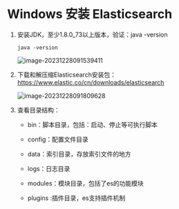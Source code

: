 # Windows 安装 Elasticsearch

1. 安装JDK，至少1.8.0_73以上版本，验证：java -version

   ```shell
   java -version
   ```

   ![image-20231228091539411](https://fastly.jsdelivr.net/gh/LetengZzz/img@main/tc2/img202312280915876.png)

2. 下载和解压缩Elasticsearch安装包：https://www.elastic.co/cn/downloads/elasticsearch

   ![image-20231228091809628](https://fastly.jsdelivr.net/gh/LetengZzz/img@main/tc2/img202312280918676.png)

3. 查看目录结构：                  

   - bin：脚本目录，包括：启动、停止等可执行脚本


   - config：配置文件目录


   - data：索引目录，存放索引文件的地方


   - logs：日志目录


   - modules：模块目录，包括了es的功能模块


   - plugins :插件目录，es支持插件机制
